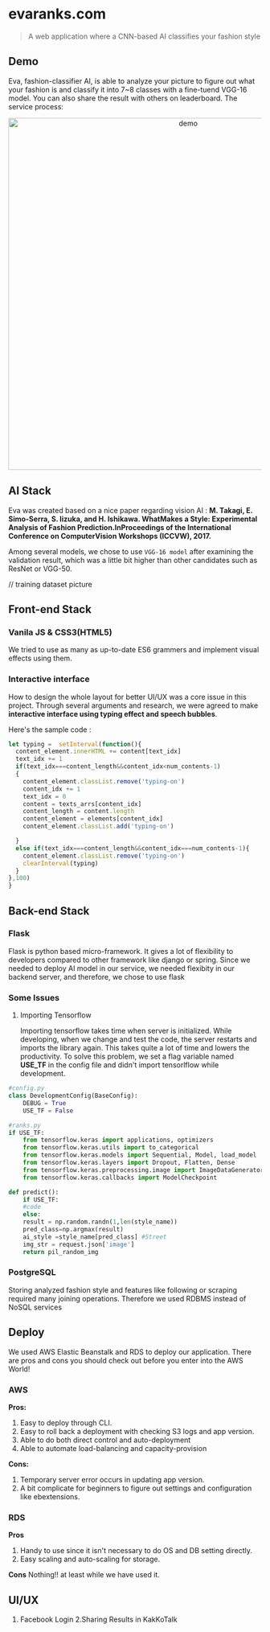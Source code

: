 # evaranks.com
> A web application where a CNN-based AI classifies your fashion style

## Demo
Eva, fashion-classifier AI, is able to analyze your picture to figure out what your fashion is and classify it into 7~8 classes with a fine-tuend VGG-16 model. You can  also share the result with others on leaderboard. The service process:

<p align="center">
    <img width="700" align="center" src="https://user-images.githubusercontent.com/50606172/91626435-f7aa3400-e9e9-11ea-8f9e-d38d480debb9.gif" alt="demo"/>
 </p>


## AI Stack
Eva was created based on a nice paper regarding vision AI : **M. Takagi, E. Simo-Serra, S. Iizuka, and H. Ishikawa. WhatMakes a Style: Experimental Analysis of Fashion Prediction.InProceedings of the International Conference on ComputerVision Workshops (ICCVW), 2017.**

Among several models, we chose to use `VGG-16 model` after examining the validation result, which was a little bit higher than other candidates such as ResNet or VGG-50.

// training dataset picture

## Front-end Stack
### Vanila JS & CSS3(HTML5)
We tried to use as many as up-to-date ES6 grammers and implement visual effects using them.

### Interactive interface
How to design the whole layout for better UI/UX was a core issue in this project. Through several arguments and research, we were agreed to make **interactive interface using typing effect and speech bubbles**.


Here's the sample code : 
```javascript
let typing =  setInterval(function(){
  content_element.innerHTML += content[text_idx]
  text_idx += 1
  if(text_idx===content_length&&content_idx<num_contents-1)
  {
    content_element.classList.remove('typing-on')
    content_idx += 1
    text_idx = 0
    content = texts_arrs[content_idx]
    content_length = content.length
    content_element = elements[content_idx]
    content_element.classList.add('typing-on')

  }
  else if(text_idx===content_length&&content_idx===num_contents-1){
    content_element.classList.remove('typing-on')
    clearInterval(typing)
  }
},100)
}
```


## Back-end Stack
### Flask
Flask is python based micro-framework. It gives a lot of flexibility to developers compared to other framework like django or spring. Since we needed to deploy AI model in our service, we needed flexibity in our backend server, and therefore, we chose to use flask

### Some Issues

1. Importing Tensorflow

    Importing tensorflow takes time when server is initialized. While developing, when we change and test the code, the server restarts and imports the library again. This takes quite a lot of time and lowers the productivity. To solve this problem, we set a flag variable named **USE_TF** in the config file and didn't import tensorlflow while development.

```python
#config.py
class DevelopmentConfig(BaseConfig):
    DEBUG = True
    USE_TF = False
```


```python
#ranks.py
if USE_TF:
    from tensorflow.keras import applications, optimizers
    from tensorflow.keras.utils import to_categorical
    from tensorflow.keras.models import Sequential, Model, load_model
    from tensorflow.keras.layers import Dropout, Flatten, Dense
    from tensorflow.keras.preprocessing.image import ImageDataGenerator
    from tensorflow.keras.callbacks import ModelCheckpoint

def predict():
	if USE_TF:
    #code
	else:
    result = np.random.randn(1,len(style_name))
    pred_class=np.argmax(result)
    ai_style =style_name[pred_class] #Street
    img_str = request.json['image']
    return pil_random_img
```

### PostgreSQL
Storing analyzed fashion style and features like following or scraping required many joining operations. Therefore we used RDBMS instead of NoSQL services

## Deploy
We used AWS Elastic Beanstalk and RDS to deploy our application. There are pros and cons you should check out before you enter into the AWS World!

### AWS
**Pros:**
1. Easy to deploy through CLI.
2. Easy to roll back a deployment with checking S3 logs and app version.
3. Able to do both direct control and auto-deployment
4. Able to automate load-balancing and capacity-provision

**Cons:**
1. Temporary server error occurs in updating app version.
2. A bit complicate for beginners to figure out settings and configuration like ebextensions.


### RDS
**Pros**
1. Handy to use since it isn't necessary to do OS and DB setting directly.
2. Easy scaling and auto-scaling for storage.

**Cons**
Nothing!! at least while we have used it.


## UI/UX

1. Facebook Login
2.Sharing Results in KakKoTalk

